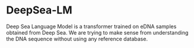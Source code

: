 # DeepSea-LM
Deep Sea Language Model is a transformer trained on eDNA samples obtained from Deep Sea. We are trying to make sense from understanding the DNA sequence without using any reference database.

